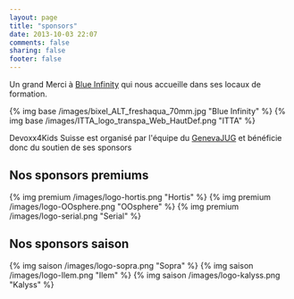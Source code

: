 ```yaml
---
layout: page
title: "sponsors"
date: 2013-10-03 22:07
comments: false
sharing: false
footer: false
---
```


Un grand Merci à [Blue Infinity](http://www.b-i.com/ "Blue Infinity") qui nous accueille dans ses locaux de formation.

{% img base /images/bixel_ALT_freshaqua_70mm.jpg "Blue Infinity" %}
{% img base /images/ITTA_logo_transpa_Web_HautDef.png "ITTA" %}


Devoxx4Kids Suisse est organisé par l'équipe du [GenevaJUG](http://genevajug.ch "GenevaJUG") et bénéficie donc du soutien de ses sponsors

## Nos sponsors premiums

{% img premium /images/logo-hortis.png "Hortis" %}
{% img premium /images/logo-OOsphere.png "OOsphere" %}
{% img premium /images/logo-serial.png  "Serial" %}

## Nos sponsors saison
    
{% img saison /images/logo-sopra.png "Sopra" %}
{% img saison /images/logo-Ilem.png "Ilem" %}
{% img saison /images/logo-kalyss.png "Kalyss" %}